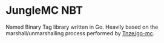 # JungleMC NBT

Named Binary Tag library written in Go. Heavily based on the marshall/unmarshalling process performed
by [Tnze/go-mc](https://github.com/Tnze/go-mc/tree/master/nbt).

